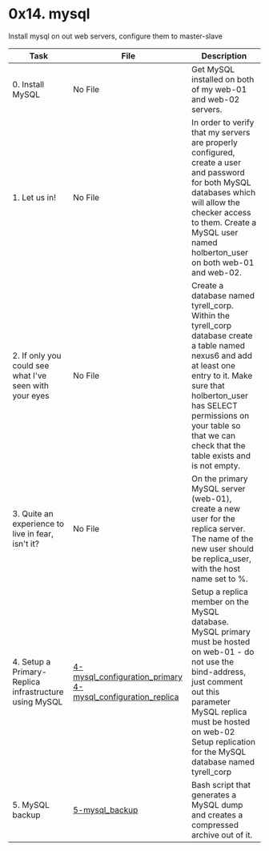 # 0x14. mysql

Install mysql on out web servers, configure them to master-slave

| Task                                                   | File                                                                                                                                                                                                                                                                                                          | Description                                                                                                                                                                                                                                                        |
|--------------------------------------------------------|---------------------------------------------------------------------------------------------------------------------------------------------------------------------------------------------------------------------------------------------------------------------------------------------------------------|--------------------------------------------------------------------------------------------------------------------------------------------------------------------------------------------------------------------------------------------------------------------|
| 0. Install MySQL                                       | No File                                                                                                                                                                                                                                                                                                       | Get MySQL installed on both of my web-01 and web-02 servers.                                                                                                                                                                                                       |
| 1. Let us in!                                          | No File                                                                                                                                                                                                                                                                                                       | In order to verify that my servers are properly configured, create a user and password for both MySQL databases which will allow the checker access to them. Create a MySQL user named holberton_user on both web-01 and web-02.                                   |
| 2. If only you could see what I've seen with your eyes | No File                                                                                                                                                                                                                                                                                                       | Create a database named tyrell_corp. Within the tyrell_corp database create a table named nexus6 and add at least one entry to it. Make sure that holberton_user has SELECT permissions on your table so that we can check that the table exists and is not empty. |
| 3. Quite an experience to live in fear, isn't it?      | No File                                                                                                                                                                                                                                                                                                       | On the primary MySQL server (web-01), create a new user for the replica server. The name of the new user should be replica_user, with the host name set to %.                                                                                                      |
| 4. Setup a Primary-Replica infrastructure using MySQL  | [4-mysql_configuration_primary](https://github.com/scurry222/holberton-system_engineering-devops/blob/master/0x14-mysql/4-mysql_configuration_primary) [4-mysql_configuration_replica](https://github.com/scurry222/holberton-system_engineering-devops/blob/master/0x14-mysql/4-mysql_configuration_replica) | Setup a replica member on the MySQL database. MySQL primary must be hosted on web-01 - do not use the bind-address, just comment out this parameter MySQL replica must be hosted on web-02 Setup replication for the MySQL database named tyrell_corp              |
| 5. MySQL backup                                        | [5-mysql_backup](https://github.com/scurry222/holberton-system_engineering-devops/blob/master/0x14-mysql/5-mysql_backup)                                                                                                                                                                                      | Bash script that generates a MySQL dump and creates a compressed archive out of it.                                                                                                                                                                                |
